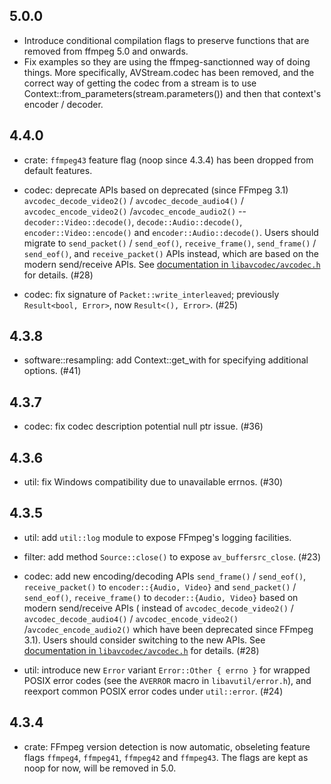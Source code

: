 5.0.0
-----

- Introduce conditional compilation flags to preserve functions that are
  removed from ffmpeg 5.0 and onwards.
- Fix examples so they are using the ffmpeg-sanctionned way of doing
  things. More specifically, AVStream.codec has been removed, and the
  correct way of getting the codec from a stream is to use
  Context::from_parameters(stream.parameters()) and then that context's
  encoder / decoder.

4.4.0
-----

- crate: `ffmpeg43` feature flag (noop since 4.3.4) has been dropped from default features.

- codec: deprecate APIs based on deprecated (since FFmpeg
  3.1) `avcodec_decode_video2()` / `avcodec_decode_audio4()` / `avcodec_encode_video2()` /`avcodec_encode_audio2()` -- `decoder::Video::decode()`, `decode::Audio::decode()`, `encoder::Video::encode()`
  and `encoder::Audio::decode()`. Users should migrate
  to `send_packet()` / `send_eof()`, `receive_frame()`, `send_frame()` / `send_eof()`, and `receive_packet()` APIs
  instead, which are based on the modern send/receive APIs.
  See [documentation in `libavcodec/avcodec.h`](https://github.com/FFmpeg/FFmpeg/blob/n4.3.1/libavcodec/avcodec.h#L84-L196)
  for details. (#28)

- codec: fix signature of `Packet::write_interleaved`; previously `Result<bool, Error>`, now `Result<(), Error>`. (#25)

4.3.8
-----

- software::resampling: add Context::get_with for specifying additional options. (#41)

4.3.7
-----

- codec:  fix codec description potential null ptr issue. (#36)

4.3.6
-----

- util: fix Windows compatibility due to unavailable errnos. (#30)

4.3.5
-----

- util: add `util::log` module to expose FFmpeg's logging facilities.

- filter: add method `Source::close()` to expose `av_buffersrc_close`. (#23)

- codec: add new encoding/decoding APIs `send_frame()` / `send_eof()`, `receive_packet()` to `encoder::{Audio, Video}`
  and `send_packet()` / `send_eof()`, `receive_frame()` to `decoder::{Audio, Video}` based on modern send/receive APIs (
  instead
  of `avcodec_decode_video2()` / `avcodec_decode_audio4()` / `avcodec_encode_video2()` /`avcodec_encode_audio2()` which
  have been deprecated since FFmpeg 3.1). Users should consider switching to the new APIs.
  See [documentation in `libavcodec/avcodec.h`](https://github.com/FFmpeg/FFmpeg/blob/n4.3.1/libavcodec/avcodec.h#L84-L196)
  for details. (#28)

- util: introduce new `Error` variant `Error::Other { errno }` for wrapped POSIX error codes (see the `AVERROR` macro
  in `libavutil/error.h`), and reexport common POSIX error codes under `util::error`. (#24)

4.3.4
-----

- crate: FFmpeg version detection is now automatic, obseleting feature flags `ffmpeg4`, `ffmpeg41`, `ffmpeg42`
  and `ffmpeg43`. The flags are kept as noop for now, will be removed in 5.0.
